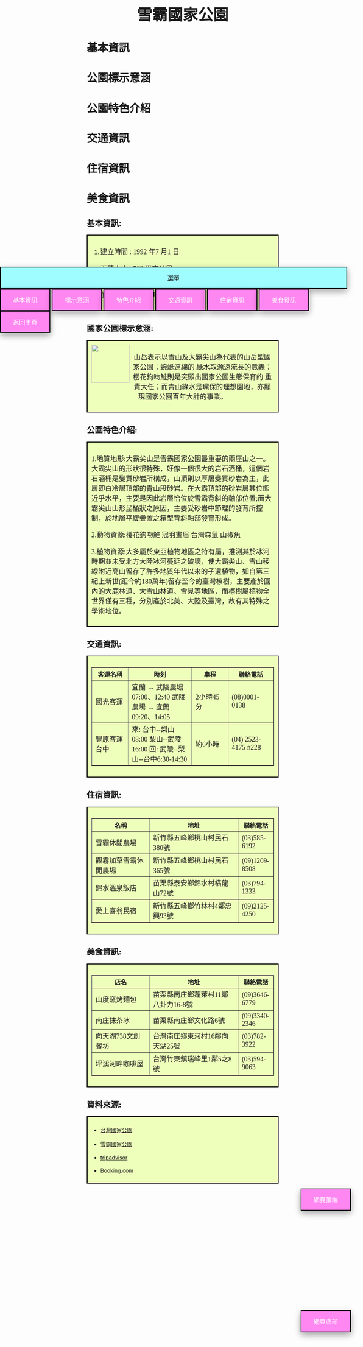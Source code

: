 <center><h1 style="font-size:40px;font-weight:bold;" >雪霸國家公園</h1></center>
<p>
  
 <style>
  html {
    height: 100%;
  }

  body {
    background-image: url("https://png.pngtree.com/thumb_back/fw800/back_pic/04/08/98/405814a2ba920b1.jpg");
    background-repeat: no-repeat;
    background-attachment: fixed;
    background-position: center;
    background-size: cover;
  }
  p{
   font-size:18px;
   font-family:Microsoft JhengHei;
  }
  h2{
    font-family:"微軟正黑體";
    font-weight:bold;
  }
  td{
    font-family:"微軟正黑體";
    font-size:18px;
  }
    .button{
    background-color: #a0fdff;
    border: 2px solid black;
    color: ;
    padding: 15px 32px;
    text-align: center;
    text-decoration: none;
    display: inline-block;
    font-size: 16px;
    box-shadow: 0 8px 16px 0 rgba(0,0,0,0.2), 0 6px 20px 0 rgba(0,0,0,0.19);
    display:block;
  }
  
  .button:hover {
    background-color: #A1D0FF;
  }
  
  #flip{
    background-color: #a0fdff;
    border: 2px solid black;
    color: black;
    padding: 15px 50px;
    text-align: center;
    text-decoration: none;
    display: inline-block;
    font-size: 16px;
    box-shadow: 0 8px 16px 0 rgba(0,0,0,0.2), 0 6px 20px 0 rgba(0,0,0,0.19);
    display:block;
  }
  
  .button-bar {
    position:fixed;
    top: 20%;
    right: 5%;
  }
 
.button{
    background-color: #ff87f1;
    border: 2px solid black;
    color: white;
    padding: 15px 32px;
    text-align: center;
    text-decoration: none;
    display: inline-block;
    font-size: 16px;
    box-shadow: 0 8px 16px 0 rgba(0,0,0,0.2), 0 6px 20px 0 rgba(0,0,0,0.19);
}
 #top{
    position:fixed;
    right:4%;
    bottom:18%;
 }
 #bottom{
    position:fixed;
    right:4%;
    bottom:10%;
 }
</style>
<html>
  
<head>
<script src="https://ajax.googleapis.com/ajax/libs/jquery/3.4.0/jquery.min.js"></script>
  <script>
    $(document).ready(function() {
      $('#top').click(function () {
        $('html, body').animate({scrollTop: 0},1000);
      });
      $('#bottom').click(function () {
        $('html, body').animate({scrollTop:$(document).height()-$(window).height()}, 1000);
      });
      $('#a').click(function () {
        $('html, body').animate({scrollTop:$("#A").offset().top}, 1000);
      });
      $('#b').click(function () {
        $('html, body').animate({scrollTop:$("#B").offset().top}, 1000);
      });
      $('#c').click(function () {
        $('html, body').animate({scrollTop:$("#C").offset().top}, 1000);
      });
      $('#d').click(function () {
        $('html, body').animate({scrollTop:$("#D").offset().top}, 1000);
      });
      $('#e').click(function () {
        $('html, body').animate({scrollTop:$("#E").offset().top}, 1000);
      });
      $('#f').click(function () {
        $('html, body').animate({scrollTop:$("#F").offset().top}, 1000);
      });
      $("#flip").click(function(){
        $(".button").slideToggle("slow");
      });
    });
  </script>
</head>
<body>
<h1 id="A">基本資訊</h1>
<h1 id="B">公園標示意涵</h1>
<h1 id="C">公園特色介紹</h1>
<h1 id="D">交通資訊</h1>
<h1 id="E">住宿資訊</h1>
<h1 id="F">美食資訊</h1>
</body>



<h2 class="header-level-2" >基本資訊:</h2>
<div style="background-color:#EEFFBB;border:2px black solid;padding:10px;">
<ol><li><p>建立時間 : 1992 年7 月1 日 </p></li><li><p>面積大小 : 769 平方公里 </p></li><li><p>地理位置 : 從北邊的樂山到邊吉岩山之稜線為界，到南邊的宇羅尾山和大甲溪中游
</p></li></ol>
</div>


<h2 class="header-level-2" >國家公園標示意涵:</h2>
<div style="background-color:#EEFFBB;border:2px black solid;padding:10px;">
<img align="left" style="width: 100px; height: 100px;" src="https://www.spnp.gov.tw/Content/image/logo-round.png" data-type="image">
<center><p><p>山岳表示以雪山及大霸尖山為代表的山岳型國家公園；蜿蜒連綿的
  綠水取源遠流長的意義；櫻花鉤吻鮭則是突顯出國家公園生態保育的
  重責大任；而青山綠水是環保的理想園地，亦顯現國家公園百年大計的事業。</p></p></center>
</div>



<h2 class="header-level-2" >公園特色介紹:</h2>
<div style="background-color:#EEFFBB;border:2px black solid;padding:10px;">

<p>1.地質地形:大霸尖山是雪霸國家公園最重要的兩座山之一。大霸尖山的形狀很特殊，好像一個很大的岩石酒桶，這個岩石酒桶是變質砂岩所構成，山頂則以厚層變質砂岩為主，此層即白冷層頂部的青山段砂岩。在大霸頂部的砂岩層其位態近乎水平，主要是因此岩層恰位於雪霸背斜的軸部位置;而大霸尖山山形呈桶狀之原因，主要受砂岩中節理的發育所控制，於地層平緩疊置之箱型背斜軸部發育形成。</p>

<p>2.動物資源:櫻花鉤吻鮭 冠羽畫眉 台灣森鼠 山椒魚</p>
  
<p>3.植物資源:大多屬於東亞植物地區之特有屬，推測其於冰河時期並未受北方大陸冰河蔓延之破壞，使大霸尖山、雪山稜線附近高山留存了許多地質年代以來的孑遺植物，如自第三紀上新世(距今約180萬年)留存至今的臺灣檫樹，主要產於園內的大鹿林道、大雪山林道、雪見等地區，而檫樹屬植物全世界僅有三種，分別產於北美、大陸及臺灣，故有其特殊之學術地位。</p>


</div>


<h2 class="header-level-2" >交通資訊:</h2>
<div style="background-color:#EEFFBB;border:2px black solid;padding:10px;">

<p>
  <table border="1" cellpadding="5" cellspacing="0" width="90%">
<thead> 
<tr>
<th width="20%">客運名稱 </th><th width="35%">時刻</th><th width="20%">車程</th><th width="25%">聯絡電話 </th>
</tr>
</thead> 
<tbody>
  

<tr>
<td>國光客運</td>
<td>宜蘭 → 武陵農場 07:00、12:40 
    武陵農場 → 宜蘭 09:20、14:05</td>
<td>2小時45分</td>
<td>(08)0001-0138</td>
</tr>

<tr>
<td>豐原客運台中</td>
<td>來: 台中--梨山 08:00  梨山--武陵 16:00 
    回: 武陵--梨山--台中6:30-14:30</td>
<td>約6小時</td>
<td>(04) 2523-4175 #228 </td>
</tr>

</tbody>
</table>
</p>

</div>


<h2 class="header-level-2" >住宿資訊:</h2>
<div style="background-color:#EEFFBB;border:2px black solid;padding:10px;">
  
<p>
  <table border="1" cellpadding="5" cellspacing="0" width="90%">
<thead> 
<tr>
<th width="31%">名稱 </th><th width="48%">地址 </th><th width="18%">聯絡電話 </th>
</tr>
</thead> 
<tbody>


<tr>
<td>雪霸休閒農場</td>
<td>新竹縣五峰鄉桃山村民石380號</td>
<td>(03)585-6192</td>
</tr>

<tr>
<td>觀霧加草雪霸休閒農場　</td>
<td>新竹縣五峰鄉桃山村民石365號</td>
<td>(09)1209-8508</td>
</tr>

<tr>
<td>錦水溫泉飯店</td>
<td>苗栗縣泰安鄉錦水村橫龍山72號</td>
<td>(03)794-1333</td>
</tr>

<tr>
<td>愛上喜翁民宿</td>
<td>新竹縣五峰鄉竹林村4鄰忠興93號</td>
<td>(09)2125-4250</td>
</tr>

</tbody>
</table>
</p>
</div>


<h2 class="header-level-2" >美食資訊:</h2>
<div style="background-color:#EEFFBB;border:2px black solid;padding:10px;">

<p>
  <table border="1" cellpadding="5" cellspacing="0" width="90%">
<thead> 
<tr>
<th width="31%">店名</th><th width="48%">地址 </th><th width="18%">聯絡電話 </th>
</tr>
</thead> 
<tbody>
  

<tr>
<td>山度窯烤麵包</td>
<td>苗栗縣南庄鄉蓬萊村11鄰八卦力16-8號</td>
<td>(09)3646-6779</td>
</tr>

<tr>
<td>南庄抹茶冰</td>
<td>苗栗縣南庄鄉文化路6號</td>
<td>(09)3340-2346</td>
</tr>

<tr>
<td>向天湖738文創餐坊</td>
<td>台灣南庄鄉東河村16鄰向天湖25號</td>
<td>(03)782-3922</td>
</tr>

<tr>
<td>坪溪河畔咖啡屋</td>
<td>台灣竹東鎮瑞峰里1鄰5之8號</td>
<td>(03)594-9063</td>
</tr>


</tbody>
</table>
</p>

</div>


<h2 class="header-level-2" >資料來源:</h2>
<div style="background-color:#EEFFBB;border:2px black solid;padding:10px;">
  <ul> 
  <li><a href="http://np.cpami.gov.tw/">台灣國家公園</a></li><br>
  <li><a href="https://www.spnp.gov.tw/Site/Conservation">雪霸國家公園</a></li><br>
  <li><a href="https://www.tripadvisor.com.tw/Restaurant_Review-g13808870-d7890852-Reviews-It_s_Alice_Cafe_Food-Zhudong_Hsinchu_County.html"> tripadvisor</a></li><br>
  <li><a href="https://www.booking.com/searchresults.zh-tw.html?aid=359627;label=a-no-xdKAxEc2lFYkNsZg1VPVOQS308735400373%3Apl%3Ata%3Ap1%3Ap2%3Aac%3Aap1t1%3Aneg%3Afi%3Atiaud-297601666995%3Akwd-610371119756%3Alp1012825%3Ali%3Adec%3Adm;sid=fabd237e6184d11bf9506341efb96361;city=-287493;hyb_red=1;keep_landing=1;redirected=1;redirected_from_city=1;source=city;src=city&gclid=EAIaIQobChMI_cKn0tyI4gIVTQUqCh2JsgN6EAAYASAAEgKp5_D_BwE&">Booking.com</a></li>
  </ul>
</div>

<div class="button-bar">
<a id ="flip">選單</a>
<a class="button" id="a" href="#">基本資訊</a>
<a class="button" id="b" href="#">標示意涵</a>
<a class="button" id="c" href="#">特色介紹</a>
<a class="button" id="d" href="#">交通資訊</a>
<a class="button" id="e" href="#">住宿資訊</a>
<a class="button" id="f" href="#">美食資訊</a>
<a class="button" id="top" href="#">網頁頂端</a>
<a class="button" id="bottom" href="#">網頁底部</a>
<a class="button" id="home" href="#">返回主頁</a>
</div>

</html>




